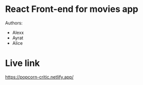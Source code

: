 # React Front-end for movies app

Authors:
- Alexx
- Ayrat
- Alice

# Live link

https://popcorn-critic.netlify.app/
